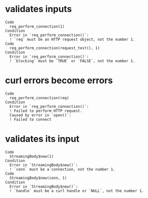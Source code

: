 # validates inputs

    Code
      req_perform_connection(1)
    Condition
      Error in `req_perform_connection()`:
      ! `req` must be an HTTP request object, not the number 1.
    Code
      req_perform_connection(request_test(), 1)
    Condition
      Error in `req_perform_connection()`:
      ! `blocking` must be `TRUE` or `FALSE`, not the number 1.

# curl errors become errors

    Code
      req_perform_connection(req)
    Condition
      Error in `req_perform_connection()`:
      ! Failed to perform HTTP request.
      Caused by error in `open()`:
      ! Failed to connect

# validates its input

    Code
      StreamingBody$new(1)
    Condition
      Error in `StreamingBody$new()`:
      ! `conn` must be a connection, not the number 1.
    Code
      StreamingBody$new(conn, 1)
    Condition
      Error in `StreamingBody$new()`:
      ! `handle` must be a curl handle or `NULL`, not the number 1.

